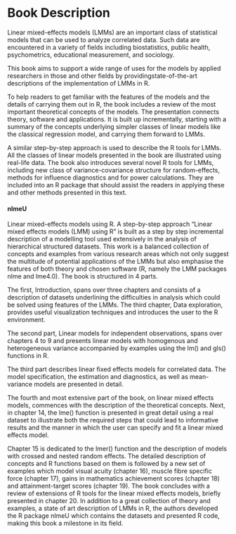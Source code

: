 Book Description
=====================================
Linear mixed-effects models (LMMs) are an important class of statistical models that can be used to 
analyze correlated data. Such data are encountered in a variety of fields including biostatistics, 
public health, psychometrics, educational measurement, and sociology. 

This book aims to support a wide range of uses for the models by applied researchers in those and 
other fields by providingstate-of-the-art descriptions of the implementation of LMMs in R. 

To help readers to get familiar with the features of the models and the details of carrying them out 
in R, the book includes a review of the most important theoretical concepts of the models. 
The presentation connects theory, software and applications. It is built up incrementally, starting
with a summary of the concepts underlying simpler classes of linear models like the classical regression 
model, and carrying them forward to LMMs. 

A similar step-by-step approach is used to describe the R tools for LMMs. All the
classes of linear models presented in the book are illustrated using real-life data. The book also 
introduces several novel R tools for LMMs, including new class of variance-covariance structure for 
random-effects, methods for influence diagnostics and for power calculations. They are included into
an R package that should assist the readers in
applying these and other methods presented in this text.


#### nlmeU
Linear mixed-effects models using R. A step-by-step approach “Linear mixed effects models (LMM) using R” is built as a step by step incremental description of a modelling tool used extensively in the analysis of hierarchical structured datasets. This work is a balanced collection of concepts and examples from various research areas which not only suggest the multitude of potential applications of the LMMs but also emphasise the features of both theory and chosen software (R, namely the LMM packages nlme and lme4.0). The book is structured in 4 parts. 

The first, Introduction, spans over three chapters and consists of a description of datasets underlining the difficulties in analysis which could be solved using features of the LMMs. The third chapter, Data exploration, provides useful visualization techniques and introduces the user to the R environment. 

The second part, Linear models for independent observations, spans over chapters 4 to 9 and presents linear models with homogenous and heterogeneous variance accompanied by examples using the lm() and gls() functions in R. 

The third part describes linear fixed effects models for correlated data. The model specification, the estimation and diagnostics, as well as mean-variance models are presented in detail. 

The fourth and most extensive part of the book, on linear mixed effects models, commences with the description of the theoretical concepts. Next, in chapter 14, the lme() function is presented in great detail using a real dataset to illustrate both the required steps that could lead to informative results and the manner in which the user can specify and fit a linear mixed effects model. 

Chapter 15 is dedicated to the lmer() function and the description of models with crossed and nested random effects. The detailed description of concepts and R functions based on them is followed by a new set of examples which model visual acuity (chapter 16), muscle fibre specific force (chapter 17), gains in mathematics achievement scores (chapter 18) and attainment-target scores (chapter 19). The book concludes with a review of extensions of R tools for the linear mixed effects models, briefly presented in chapter 20. In addition to a great collection of theory and examples, a state of art description of LMMs in R, the authors developed the R package nlmeU which contains the datasets and presented R code, making this book a milestone in its field.
